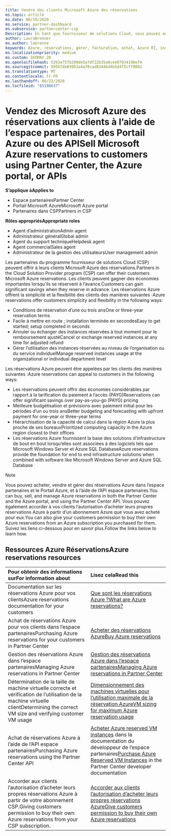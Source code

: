 ```yaml
---
title: Vendre des clients Microsoft Azure des réservations
ms.topic: article
ms.date: 06/19/2020
ms.service: partner-dashboard
ms.subservice: partnercenter-csp
Description: En tant que fournisseur de solutions Cloud, vous pouvez acheter, vendre ou gérer des réservations Azure pour les clients. Utilisez l’espace partenaires, le Portail Azure ou l’API espace partenaires.
author: LauraBrenner
ms.author: labrenne
keywords: Azure, réservations, gérer, facturation, achat, Azure RI, instances réservées Azure
ms.localizationpriority: medium
ms.custom: SEOMAY.20
ms.openlocfilehash: 5393e757b209de5a7df22b35a0cee0703419bef4
ms.sourcegitcommit: 595b7de03963a4a78cad8344bd4b5d4f5cff9802
ms.translationtype: MT
ms.contentlocale: fr-FR
ms.lasthandoff: 06/22/2020
ms.locfileid: "85198637"
---
```

# <a name="sell-microsoft-azure-reservations-to-customers-using-partner-center-the-azure-portal-or-apis"></a><span data-ttu-id="e314c-105">Vendez des Microsoft Azure des réservations aux clients à l’aide de l’espace partenaires, des Portail Azure ou des API</span><span class="sxs-lookup"><span data-stu-id="e314c-105">Sell Microsoft Azure reservations to customers using Partner Center, the Azure portal, or APIs</span></span>

<span data-ttu-id="e314c-106">**S’applique à**</span><span class="sxs-lookup"><span data-stu-id="e314c-106">**Applies to**</span></span>

- <span data-ttu-id="e314c-107">Espace partenaires</span><span class="sxs-lookup"><span data-stu-id="e314c-107">Partner Center</span></span>
- <span data-ttu-id="e314c-108">Portail Microsoft Azure</span><span class="sxs-lookup"><span data-stu-id="e314c-108">Microsoft Azure portal</span></span>
- <span data-ttu-id="e314c-109">Partenaires dans CSP</span><span class="sxs-lookup"><span data-stu-id="e314c-109">Partners in CSP</span></span>

<span data-ttu-id="e314c-110">**Rôles appropriés**</span><span class="sxs-lookup"><span data-stu-id="e314c-110">**Appropriate roles**</span></span>

- <span data-ttu-id="e314c-111">Agent d’administration</span><span class="sxs-lookup"><span data-stu-id="e314c-111">Admin agent</span></span>
- <span data-ttu-id="e314c-112">Administrateur général</span><span class="sxs-lookup"><span data-stu-id="e314c-112">Global admin</span></span>
- <span data-ttu-id="e314c-113">Agent du support technique</span><span class="sxs-lookup"><span data-stu-id="e314c-113">Helpdesk agent</span></span>
- <span data-ttu-id="e314c-114">Agent commercial</span><span class="sxs-lookup"><span data-stu-id="e314c-114">Sales agent</span></span>
- <span data-ttu-id="e314c-115">Administrateur de la gestion des utilisateurs</span><span class="sxs-lookup"><span data-stu-id="e314c-115">User management admin</span></span>

<span data-ttu-id="e314c-116">Les partenaires du programme fournisseur de solutions Cloud (CSP) peuvent offrir à leurs clients Microsoft Azure des réservations.</span><span class="sxs-lookup"><span data-stu-id="e314c-116">Partners in the Cloud Solution Provider program (CSP) can offer their customers Microsoft Azure reservations.</span></span> <span data-ttu-id="e314c-117">Les clients peuvent gagner des économies importantes lorsqu’ils se réservent à l’avance.</span><span class="sxs-lookup"><span data-stu-id="e314c-117">Customers can gain significant savings when they reserve in advance.</span></span> <span data-ttu-id="e314c-118">Les réservations Azure offrent la simplicité et la flexibilité des clients des manières suivantes :</span><span class="sxs-lookup"><span data-stu-id="e314c-118">Azure reservations offer customers simplicity and flexibility in the following ways:</span></span>

- <span data-ttu-id="e314c-119">Conditions de réservation d’une ou trois ans</span><span class="sxs-lookup"><span data-stu-id="e314c-119">One or three-year reservation terms</span></span>
- <span data-ttu-id="e314c-120">Facile à mettre en route ; installation terminée en secondes</span><span class="sxs-lookup"><span data-stu-id="e314c-120">Easy to get started; setup completed in seconds</span></span>
- <span data-ttu-id="e314c-121">Annuler ou échanger des instances réservées à tout moment pour le remboursement ajusté</span><span class="sxs-lookup"><span data-stu-id="e314c-121">Cancel or exchange reserved instances at any time for adjusted refund</span></span>
- <span data-ttu-id="e314c-122">Gérer l’utilisation des instances réservées au niveau de l’organisation ou du service individuel</span><span class="sxs-lookup"><span data-stu-id="e314c-122">Manage reserved instances usage at the organizational or individual department level</span></span> 

<span data-ttu-id="e314c-123">Les réservations Azure peuvent être appelées par les clients des manières suivantes :</span><span class="sxs-lookup"><span data-stu-id="e314c-123">Azure reservations can appeal to customers in the following ways:</span></span>

- <span data-ttu-id="e314c-124">Les réservations peuvent offrir des économies considérables par rapport à la tarification du paiement à l’accès (PAYG)</span><span class="sxs-lookup"><span data-stu-id="e314c-124">Reservations can offer significant savings over pay-as-you-go (PAYG) pricing</span></span>
- <span data-ttu-id="e314c-125">Meilleure budgétisation et prévisions avec paiement initial pour les périodes d’un ou trois ans</span><span class="sxs-lookup"><span data-stu-id="e314c-125">Better budgeting and forecasting with upfront payment for one-year or three-year terms</span></span>
- <span data-ttu-id="e314c-126">Hiérarchisation de la capacité de calcul dans la région Azure la plus proche de ses bureaux</span><span class="sxs-lookup"><span data-stu-id="e314c-126">Prioritized computing capacity in the Azure region closest to their offices</span></span>
- <span data-ttu-id="e314c-127">Les réservations Azure fournissent la base des solutions d’infrastructure de bout en bout lorsqu’elles sont associées à des logiciels tels que Microsoft Windows Server et Azure SQL Database</span><span class="sxs-lookup"><span data-stu-id="e314c-127">Azure reservations provide the foundation for end to end infrastructure solutions when combined with software like Microsoft Windows Server and Azure SQL Database</span></span>

>[!NOTE]
> <span data-ttu-id="e314c-128">Vous pouvez acheter, vendre et gérer des réservations Azure dans l’espace partenaires et le Portail Azure, et à l’aide de l’API espace partenaires.</span><span class="sxs-lookup"><span data-stu-id="e314c-128">You can buy, sell, and manage Azure reservations in both the Partner Center and the Azure portal, and using the Partner Center API.</span></span> <span data-ttu-id="e314c-129">Vous pouvez également accorder à vos clients l’autorisation d’acheter leurs propres réservations Azure à partir d’un abonnement Azure que vous avez acheté pour eux.</span><span class="sxs-lookup"><span data-stu-id="e314c-129">You can also give your customers permission to buy their own Azure reservations from an Azure subscription you purchased for them.</span></span> <span data-ttu-id="e314c-130">Suivez les liens ci-dessous pour en savoir plus.</span><span class="sxs-lookup"><span data-stu-id="e314c-130">Follow the links below to learn how.</span></span>

## <a name="azure-reservations-resources"></a><span data-ttu-id="e314c-131">Ressources Azure Réservations</span><span class="sxs-lookup"><span data-stu-id="e314c-131">Azure reservations resources</span></span>

|<span data-ttu-id="e314c-132">**Pour obtenir des informations sur**</span><span class="sxs-lookup"><span data-stu-id="e314c-132">**For information about**</span></span>   |<span data-ttu-id="e314c-133">**Lisez cela**</span><span class="sxs-lookup"><span data-stu-id="e314c-133">**Read this**</span></span>    |
|:-----------------------------|:-----------------|
| <span data-ttu-id="e314c-134">Documentation sur les réservations Azure pour vos clients</span><span class="sxs-lookup"><span data-stu-id="e314c-134">Azure reservations documentation for your customers</span></span> | [<span data-ttu-id="e314c-135">Que sont les réservations Azure ?</span><span class="sxs-lookup"><span data-stu-id="e314c-135">What are Azure reservations?</span></span>](https://docs.microsoft.com/azure/billing/billing-save-compute-costs-reservations)
|<span data-ttu-id="e314c-136">Achat de réservations Azure pour vos clients dans l’espace partenaires</span><span class="sxs-lookup"><span data-stu-id="e314c-136">Purchasing Azure reservations for your customers in Partner Center</span></span>   |[<span data-ttu-id="e314c-137">Acheter des réservations Azure</span><span class="sxs-lookup"><span data-stu-id="e314c-137">Buy Azure reservations</span></span>](azure-reservations-buying.md)
|<span data-ttu-id="e314c-138">Gestion des réservations Azure dans l’espace partenaires</span><span class="sxs-lookup"><span data-stu-id="e314c-138">Managing Azure reservations in Partner Center</span></span> | [<span data-ttu-id="e314c-139">Gestion des réservations Azure dans l’espace partenaires</span><span class="sxs-lookup"><span data-stu-id="e314c-139">Managing Azure reservations in Partner Center</span></span>](azure-reservations-manage.md)
|<span data-ttu-id="e314c-140">Détermination de la taille de machine virtuelle correcte et vérification de l’utilisation de la machine virtuelle client</span><span class="sxs-lookup"><span data-stu-id="e314c-140">Determining the correct VM size and verifying customer VM usage</span></span>   |[<span data-ttu-id="e314c-141">Dimensionnement des machines virtuelles pour l’utilisation maximale de la réservation Azure</span><span class="sxs-lookup"><span data-stu-id="e314c-141">VM sizing for maximum Azure reservation usage</span></span>](azure-usage.md)   |
|<span data-ttu-id="e314c-142">Achat de réservations Azure à l’aide de l’API espace partenaires</span><span class="sxs-lookup"><span data-stu-id="e314c-142">Purchasing Azure reservations using the Partner Center API</span></span> | <span data-ttu-id="e314c-143">[Acheter Azure reserved VM instances](https://docs.microsoft.com/partner-center/develop/purchase-azure-reservations) dans la documentation du développeur de l’espace partenaires</span><span class="sxs-lookup"><span data-stu-id="e314c-143">[Purchase Azure Reserved VM Instances](https://docs.microsoft.com/partner-center/develop/purchase-azure-reservations) in the Partner Center developer documentation</span></span>   |
|<span data-ttu-id="e314c-144">Accorder aux clients l’autorisation d’acheter leurs propres réservations Azure à partir de votre abonnement CSP.</span><span class="sxs-lookup"><span data-stu-id="e314c-144">Giving customers permission to buy their own Azure reservations from your CSP subscription.</span></span> | [<span data-ttu-id="e314c-145">Accorder aux clients l’autorisation d’acheter leurs propres réservations Azure</span><span class="sxs-lookup"><span data-stu-id="e314c-145">Give customers permission to buy their own Azure reservations</span></span>](give-customers-permission.md)   |
